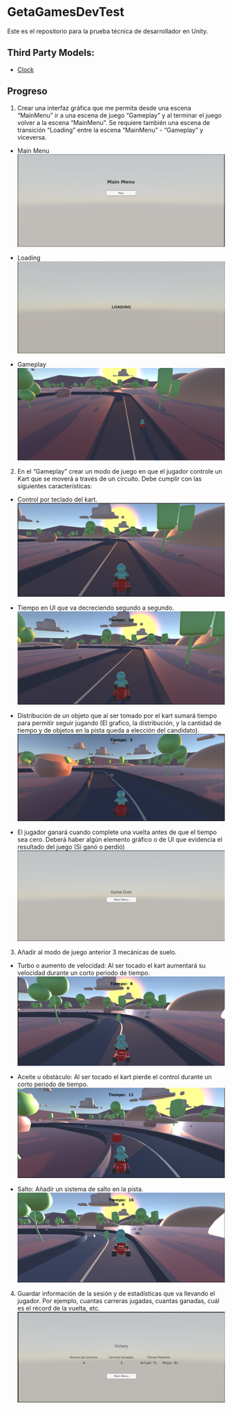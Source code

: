 # GetaGamesDevTest
Este es el repositorio para la prueba técnica de desarrollador en Unity.

## Third Party Models:
* [Clock](https://assetstore.unity.com/packages/3d/props/interior/clock-4250)

## Progreso
 1.  Crear una interfaz gráfica que me permita desde una escena “MainMenu” ir
     a una escena de juego “Gameplay” y al terminar el juego volver a la
     escena “MainMenu”. Se
     requiere
     también
     una
     escena
     de
     transición “Loading” entre la escena “MainMenu” - “Gameplay” y viceversa.
     
* Main Menu
![Main Menu image](Images/MainMenu.png)
  
* Loading
![Loading image](Images/Loading.png)

* Gameplay 
![Gameplay Image](Images/Gameplay.png)
  
2. En el “Gameplay” crear un modo de juego en que el jugador controle un Kart
   que se moverá a través de un circuito. Debe cumplir con las
   siguientes características:
   
* Control por teclado del kart.
![Fixed Camera in Kart Move](Images/FixedCamera.png)
  
* Tiempo en UI que va decreciendo segundo a segundo.
![Remaining Time in UI](Images/TimeRemaining.png)
  
* Distribución de un objeto que al ser tomado por el kart sumará tiempo para
  permitir seguir jugando (El grafico, la distribución, y la cantidad de tiempo y
  de objetos en la pista queda a elección del candidato).
 ![Time Boosts](Images/TimeBoost.png)
  
* El jugador ganará cuando complete una vuelta antes de que el tiempo sea
  cero. Deberá haber algún elemento gráfico o de UI que evidencia el resultado
  del juego (Si ganó o perdió)
![End Game](Images/EndGame.png)  
  
3. Añadir al modo de juego anterior 3 mecánicas de suelo.

* Turbo o aumento de velocidad: Al ser tocado el kart aumentará su velocidad
  durante un corto periodo de tiempo.
![Speed Boost](Images/SpeedBoost.png)
  
* Aceite u obstáculo: Al ser tocado el kart pierde el control durante
un corto periodo de tiempo.
![Obstacle](Images/Obstacle.png)  
  
* Salto: Añadir un sistema de salto en la pista.
![Jump Boost](Images/JumpBoost.png)
  
4. Guardar información de la sesión y de estadísticas que va llevando el
   jugador. Por ejemplo, cuantas carreras jugadas, cuantas ganadas, cuál es el
   récord de la vuelta, etc.
![Player Data](Images/PlayerInfo.png)
